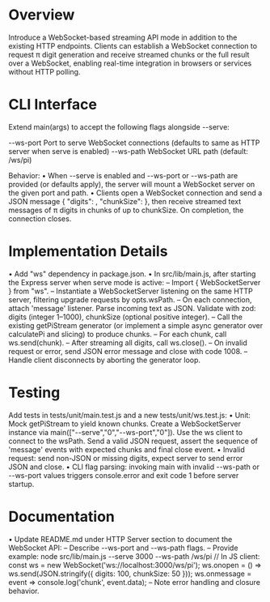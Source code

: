# Overview

Introduce a WebSocket-based streaming API mode in addition to the existing HTTP endpoints. Clients can establish a WebSocket connection to request π digit generation and receive streamed chunks or the full result over a WebSocket, enabling real-time integration in browsers or services without HTTP polling.

# CLI Interface

Extend main(args) to accept the following flags alongside --serve:

--ws-port <port>         Port to serve WebSocket connections (defaults to same as HTTP server when serve is enabled)
--ws-path <path>         WebSocket URL path (default: /ws/pi)

Behavior:
• When --serve is enabled and --ws-port or --ws-path are provided (or defaults apply), the server will mount a WebSocket server on the given port and path.
• Clients open a WebSocket connection and send a JSON message { "digits": <n>, "chunkSize": <m> }, then receive streamed text messages of π digits in chunks of up to chunkSize. On completion, the connection closes.

# Implementation Details

• Add "ws" dependency in package.json.
• In src/lib/main.js, after starting the Express server when serve mode is active:
  – Import { WebSocketServer } from "ws".
  – Instantiate a WebSocketServer listening on the same HTTP server, filtering upgrade requests by opts.wsPath.
  – On each connection, attach 'message' listener. Parse incoming text as JSON. Validate with zod: digits (integer 1–1000), chunkSize (optional positive integer).
  – Call the existing getPiStream generator (or implement a simple async generator over calculatePi and slicing) to produce chunks.
  – For each chunk, call ws.send(chunk).
  – After streaming all digits, call ws.close().
  – On invalid request or error, send JSON error message and close with code 1008.
  – Handle client disconnects by aborting the generator loop.

# Testing

Add tests in tests/unit/main.test.js and a new tests/unit/ws.test.js:
• Unit: Mock getPiStream to yield known chunks. Create a WebSocketServer instance via main(["--serve","0","--ws-port","0"]). Use the ws client to connect to the wsPath. Send a valid JSON request, assert the sequence of 'message' events with expected chunks and final close event.
• Invalid request: send non-JSON or missing digits, expect server to send error JSON and close.
• CLI flag parsing: invoking main with invalid --ws-path or --ws-port values triggers console.error and exit code 1 before server startup.

# Documentation

• Update README.md under HTTP Server section to document the WebSocket API:
  – Describe --ws-port and --ws-path flags.
  – Provide example:
      node src/lib/main.js --serve 3000 --ws-path /ws/pi
      // In JS client:
      const ws = new WebSocket('ws://localhost:3000/ws/pi');
      ws.onopen = () => ws.send(JSON.stringify({ digits: 100, chunkSize: 50 }));
      ws.onmessage = event => console.log('chunk', event.data);
  – Note error handling and closure behavior.